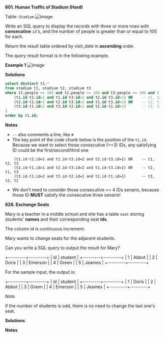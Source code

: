 **601. Human Traffic of Stadium (Hard)**

Table: `Stadium`
![image](https://user-images.githubusercontent.com/51500878/131236954-c0d47619-4011-44c7-8d14-48b87e9af1e6.png)

Write an SQL query to display the records with three or more rows with **consecutive** `id`'s, and the number of people is greater than or equal to 100 for each.

Return the result table ordered by visit_date in **ascending** order.

The query result format is in the following example.

**Example 1**
![image](https://user-images.githubusercontent.com/51500878/131236972-665de2dc-28c9-4ef8-b6ad-83ebaf40d258.png)

**Solutions**

```sql
select distinct t1.*
from stadium t1, stadium t2, stadium t3
where t1.people >= 100 and t2.people >= 100 and t3.people >= 100 and (
    (t1.id-t2.id=1 and t1.id-t3.id=2 and t2.id-t3.id=1) OR    -- t1, t2, t3
    (t2.id-t1.id=1 and t2.id-t3.id=2 and t1.id-t3.id=1) OR    -- t2, t1, t3
    (t3.id-t1.id=2 and t3.id-t2.id=1 and t2.id-t1.id=1)       -- t3, t2, t1
)
order by t1.id;
```

**Notes**

- `--` also comments a line, like `#`
- The key point of the code chunk below is the position of the `t1.id`. Because we want to select those consecutive (>=3) IDs, any satisfying ID could be the first/second/third one
```
    (t1.id-t2.id=1 and t1.id-t3.id=2 and t2.id-t3.id=1) OR    -- t1, t2, t3
    (t2.id-t1.id=1 and t2.id-t3.id=2 and t1.id-t3.id=1) OR    -- t2, t1, t3
    (t3.id-t1.id=2 and t3.id-t2.id=1 and t2.id-t1.id=1)       -- t3, t2, t1
```
- We don't need to consider those consecutive >= 4 IDs senario, because those ID **MUST** satisfy the consecutive three senario!


**626. Exchange Seats**

Mary is a teacher in a middle school and she has a table `seat` storing students' **names** and their corresponding seat **ids**.

The column id is continuous increment.

Mary wants to change seats for the adjacent students.

Can you write a SQL query to output the result for Mary?

+---------+---------+
|    id   | student |
+---------+---------+
|    1    | Abbot   |
|    2    | Doris   |
|    3    | Emerson |
|    4    | Green   |
|    5    | Jeames  |
+---------+---------+

For the sample input, the output is:

+---------+---------+
|    id   | student |
+---------+---------+
|    1    | Doris   |
|    2    | Abbot   |
|    3    | Green   |
|    4    | Emerson |
|    5    | Jeames  |
+---------+---------+

_Note_

If the number of students is odd, there is no need to change the last one's seat.

**Solutions**

**Notes**

